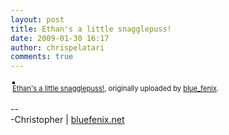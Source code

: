 ```yaml
---
layout: post
title: Ethan's a little snagglepuss!
date: 2009-01-30 16:17
author: chrispelatari
comments: true
---
```


<div style="text-align:left;padding:3px;">
<a href="http://www.flickr.com/photos/blue_fenix/3240022480/" title="photo sharing"><img src="http://farm4.static.flickr.com/3421/3240022480_74d437ea1e.jpg" style="border:solid 2px #000000;" alt="" /></a>
<br />
<span style="font-size:.8em;margin-top:0;"><a href="http://www.flickr.com/photos/blue_fenix/3240022480/">Ethan's a little snagglepuss!</a>, originally uploaded by <a href="http://www.flickr.com/people/blue_fenix/">blue_fenix</a>.</span>
</div>
<p>
--<br />
-Christopher | <a href="http://bluefenix.net">bluefenix.net</a>
</p>
